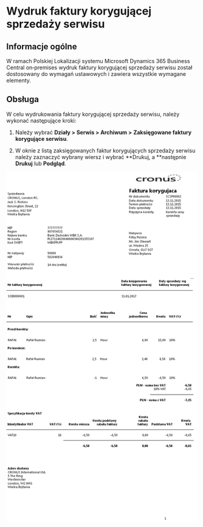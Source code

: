 # Wydruk faktury korygującej sprzedaży serwisu

## Informacje ogólne

W ramach Polskiej Lokalizacji systemu Microsoft Dynamics 365 Business
Central on‑premises wydruk faktury korygującej sprzedaży serwisu został
dostosowany do wymagań ustawowych i zawiera wszystkie wymagane elementy.

## Obsługa

W celu wydrukowania faktury korygującej sprzedaży serwisu, należy
wykonać następujące kroki:

1.  Należy wybrać **Działy \> Serwis \> Archiwum \>** **Zaksięgowane
    faktury korygujące serwisu**.

2.  W oknie z listą zaksięgowanych faktur korygujących sprzedaży serwisu
    należy zaznaczyć wybrany wiersz i wybrać **Drukuj, a **następnie
    **Drukuj** lub **Podgląd**.

  ![](media/image303.png)